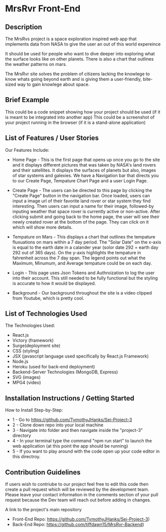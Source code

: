 # MrsRvr Front-End

Description
------------
The MrsRvs project is a space exploration inspired web app that implements data from NASA to give the user an out of this world expereince

It should be used for people who want to dive deeper into exploring what the surface looks like on other planets. There is also a chart that outlines the weather patterns on mars.

The MrsRvr site solves the problem of citizens lacking the knowlege to know whats going beyond earth and is giving them a user-friendly, bite-sized way to gain knowlege about space.


Brief Example
------------
This could be a code snippet showing how your project should be used (if it is meant to be integrated into another app)
This could be a screenshot of your project running in the browser (if it is a stand-alone application)


List of Features / User Stories
-------------------------------
Our Features Include:

-  Home Page - This is the first page that opens up once you go to the site and it displays different pictures that was taken by NASA's land rovers and their satellites. It displays the surfaces of planets but also, images of star systems and galexies. We have a Navigation bar that directs you to our Create Page, Tempature Chart Page and a user Login Page. 
  
-  Create Page - The users can be directed to this page by clicking the "Create Page" button in the navigation bar. Once loaded, users can input a image url of their favorite land rover or star system they find interesting. Then users can input a name for their image, followed-by inputing weather that space rover is currently active or non-active. After clicking submit and going back to the home page, the user will see their newly created rover at the bottom of the page. They can click on it which will show more details.
  
-  Tempature on Mars - This displays a chart that outlines the tempature fluxuations on mars within a 7 day period. The "Solar Date" on the x-axis is equal to the earth date in a calander year (solor date 292 = earth day 292 out of 365 days). On the y-axis highlights the tempature in fahrenheit across the 7 day span. The legend points out what the Maximum, Minumum, and Average tempature could be on each day. 
  
-  Login - This page uses Json Tokens and Authroization to log the user into their account. This still needed to be fully functional but the styling is accurate to how it would be displayed.

-  Background - Our background throughout the site is a video clipped from Youtube, which is pretty cool.

List of Technologies Used
-------------------------
The Technologies Used:
-  React.js
-  Victory (framework)
-  Surge(deployment site)
-  CSS (styling)
-  JSX (javascript language used specifically by React.js Framework)
-  Node.js
-  Heroku (used for back-end deployment)
-  Backend-Server Technologies (MongoDB, Express)
-  SVG (images)
-  MPG4 (video)

Installation Instructions / Getting Started
-------------------------------------------
How to Install Step-by-Step:
- 1 - Go to https://github.com/TymothyJHanks/Sei-Project-3
- 2 - Clone down repo into your local machine
- 3 - Navigate into folder and then navigate inside the "project-3" directory
- 4 - In your terminal type the command "npm run start" to launch the web application (at this point the app should be running)
- 5 - If you want to play around with the code open up your code editor in this directroy.
  

Contribution Guidelines
-----------------------
If users wish to contriube to our project feel free to edit this code then create a pull request which will be reviewed by the development team. Please leave your contact information in the comments section of your pull request because the Dev team will reach out before adding in changes.

A link to the project's main repository
-  Front-End Repo: https://github.com/TymothyJHanks/Sei-Project-3)
-  Back-End Repo: https://github.com/tiffdawn15/MrsRvr-Backend)

